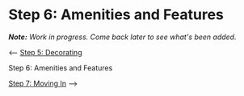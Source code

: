 # Step 6: Amenities and Features

_**Note:** Work in progress. Come back later to see what's been added._

<-- [Step 5: Decorating](../css/)  

Step 6: Amenities and Features  

[Step 7: Moving In](../transfer/) -->  
